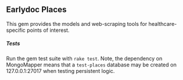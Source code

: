 ## Earlydoc Places

This gem provides the models and web-scraping tools for healthcare-specific points of interest.

##### Tests

Run the gem test suite with `rake test`. Note, the dependency on MongoMapper means that a `test-places` database may be created on 127.0.0.1:27017 when testing persistent logic.